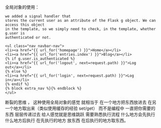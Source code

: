 全局对象的使用：

>
    we added a signal handler that
    stores the current user as an attribute of the Flask g object. We can access this object
    in the template, so we simply need to check, in the template, whether g.user is
    authenticated or not.
    
    <ul class="nav navbar-nav">
    <li><a href="{{ url_for('homepage') }}">Home</a></li>
    <li><a href="{{ url_for('entries.index') }}">Blog</a></li>
    {% if g.user.is_authenticated %}
    <li><a href="{{ url_for('logout', next=request.path) }}">Log
    out</a></li>
    {% else %}
    <li><a href="{{ url_for('login', next=request.path) }}">Log
    in</a></li>
    {% endif %}
    {% block extra_nav %}{% endblock %}
    </ul>
    
断裂的思维    ， 这种使用全局对象的感觉 就相当于 在一个地方把东西放进去  在另一个地方取出来（类似使用缓存的经验 set/get） 
    而不是编程中 一直把你需要的东西 层层传递过去 给人感觉就是思维跳跃  需要熟悉执行流程 什么地方会先执行 什么地方后执行
    在先执行的地方 放东西 在后执行的地方取东西。